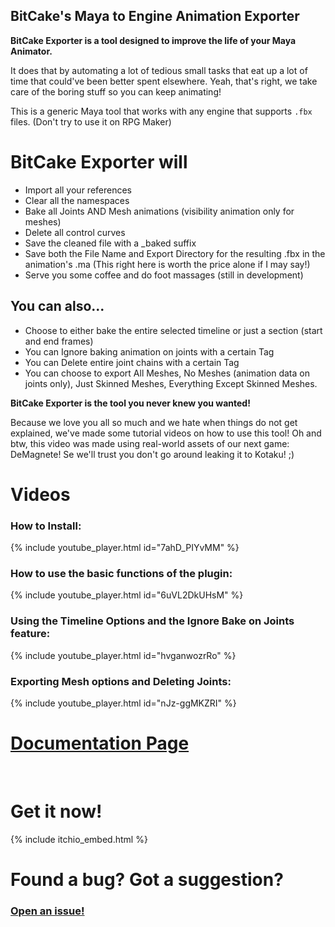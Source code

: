 ## BitCake's Maya to Engine Animation Exporter

**BitCake Exporter is a tool designed to improve the life of your Maya Animator.**

It does that by automating a lot of tedious small tasks that eat up a lot of time that could've been better spent elsewhere.
Yeah, that's right, we take care of the boring stuff so you can keep animating!

This is a generic Maya tool that works with any engine that supports `.fbx` files. (Don't try to use it on RPG Maker)

# BitCake Exporter will
- Import all your references
- Clear all the namespaces
- Bake all Joints AND Mesh animations (visibility animation only for meshes)
- Delete all control curves
- Save the cleaned file with a _baked suffix
- Save both the File Name and Export Directory for the resulting .fbx in the animation's .ma (This right here is worth the price alone if I may say!)
- Serve you some coffee and do foot massages (still in development)

## You can also...
- Choose to either bake the entire selected timeline or just a section (start and end frames)
- You can Ignore baking animation on joints with a certain Tag
- You can Delete entire joint chains with a certain Tag
- You can choose to export All Meshes, No Meshes (animation data on joints only), Just Skinned Meshes, Everything Except Skinned Meshes.

**BitCake Exporter is the tool you never knew you wanted!**

Because we love you all so much and we hate when things do not get explained, we've made some tutorial videos on how to use this tool! Oh and btw, this video was made using real-world assets of our next game: DeMagnete! Se we'll trust you don't go around leaking it to Kotaku! ;)

# Videos

### How to Install:
{% include youtube_player.html id="7ahD_PIYvMM" %}
<br/>

### How to use the basic functions of the plugin:
{% include youtube_player.html id="6uVL2DkUHsM" %}
<br/>

### Using the Timeline Options and the Ignore Bake on Joints feature:
{% include youtube_player.html id="hvganwozrRo" %}
<br/>

### Exporting Mesh options and Deleting Joints:
{% include youtube_player.html id="nJz-ggMKZRI" %}
<br/>

# [Documentation Page](documentation.md)
<br/>

# Get it now!
{% include itchio_embed.html %}
<br/>

# Found a bug? Got a suggestion?
### [Open an issue!](https://github.com/bitcake/maya-exporter/issues)
